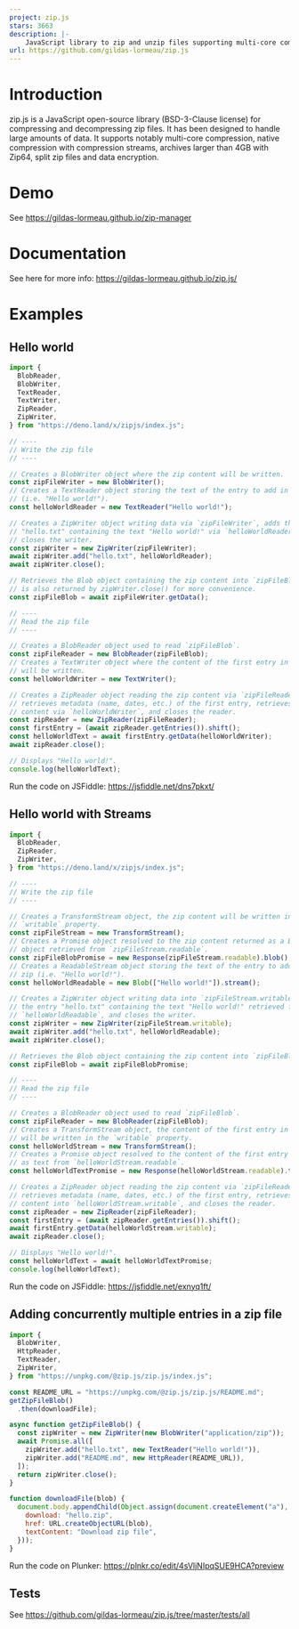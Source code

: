 ```yaml
---
project: zip.js
stars: 3663
description: |-
    JavaScript library to zip and unzip files supporting multi-core compression, compression streams, zip64, split files and encryption.
url: https://github.com/gildas-lormeau/zip.js
---
```


# Introduction

zip.js is a JavaScript open-source library (BSD-3-Clause license) for
compressing and decompressing zip files. It has been designed to handle large amounts
of data. It supports notably multi-core compression, native compression with
compression streams, archives larger than 4GB with Zip64, split zip files and data
encryption.

# Demo

See https://gildas-lormeau.github.io/zip-manager

# Documentation

See here for more info: https://gildas-lormeau.github.io/zip.js/

# Examples

## Hello world

```js
import {
  BlobReader,
  BlobWriter,
  TextReader,
  TextWriter,
  ZipReader,
  ZipWriter,
} from "https://deno.land/x/zipjs/index.js";

// ----
// Write the zip file
// ----

// Creates a BlobWriter object where the zip content will be written.
const zipFileWriter = new BlobWriter();
// Creates a TextReader object storing the text of the entry to add in the zip
// (i.e. "Hello world!").
const helloWorldReader = new TextReader("Hello world!");

// Creates a ZipWriter object writing data via `zipFileWriter`, adds the entry
// "hello.txt" containing the text "Hello world!" via `helloWorldReader`, and
// closes the writer.
const zipWriter = new ZipWriter(zipFileWriter);
await zipWriter.add("hello.txt", helloWorldReader);
await zipWriter.close();

// Retrieves the Blob object containing the zip content into `zipFileBlob`. It
// is also returned by zipWriter.close() for more convenience.
const zipFileBlob = await zipFileWriter.getData();

// ----
// Read the zip file
// ----

// Creates a BlobReader object used to read `zipFileBlob`.
const zipFileReader = new BlobReader(zipFileBlob);
// Creates a TextWriter object where the content of the first entry in the zip
// will be written.
const helloWorldWriter = new TextWriter();

// Creates a ZipReader object reading the zip content via `zipFileReader`,
// retrieves metadata (name, dates, etc.) of the first entry, retrieves its
// content via `helloWorldWriter`, and closes the reader.
const zipReader = new ZipReader(zipFileReader);
const firstEntry = (await zipReader.getEntries()).shift();
const helloWorldText = await firstEntry.getData(helloWorldWriter);
await zipReader.close();

// Displays "Hello world!".
console.log(helloWorldText);
```

Run the code on JSFiddle: https://jsfiddle.net/dns7pkxt/

## Hello world with Streams

```js
import {
  BlobReader,
  ZipReader,
  ZipWriter,
} from "https://deno.land/x/zipjs/index.js";

// ----
// Write the zip file
// ----

// Creates a TransformStream object, the zip content will be written in the
// `writable` property.
const zipFileStream = new TransformStream();
// Creates a Promise object resolved to the zip content returned as a Blob
// object retrieved from `zipFileStream.readable`.
const zipFileBlobPromise = new Response(zipFileStream.readable).blob();
// Creates a ReadableStream object storing the text of the entry to add in the
// zip (i.e. "Hello world!").
const helloWorldReadable = new Blob(["Hello world!"]).stream();

// Creates a ZipWriter object writing data into `zipFileStream.writable`, adds
// the entry "hello.txt" containing the text "Hello world!" retrieved from
// `helloWorldReadable`, and closes the writer.
const zipWriter = new ZipWriter(zipFileStream.writable);
await zipWriter.add("hello.txt", helloWorldReadable);
await zipWriter.close();

// Retrieves the Blob object containing the zip content into `zipFileBlob`.
const zipFileBlob = await zipFileBlobPromise;

// ----
// Read the zip file
// ----

// Creates a BlobReader object used to read `zipFileBlob`.
const zipFileReader = new BlobReader(zipFileBlob);
// Creates a TransformStream object, the content of the first entry in the zip
// will be written in the `writable` property.
const helloWorldStream = new TransformStream();
// Creates a Promise object resolved to the content of the first entry returned
// as text from `helloWorldStream.readable`.
const helloWorldTextPromise = new Response(helloWorldStream.readable).text();

// Creates a ZipReader object reading the zip content via `zipFileReader`,
// retrieves metadata (name, dates, etc.) of the first entry, retrieves its
// content into `helloWorldStream.writable`, and closes the reader.
const zipReader = new ZipReader(zipFileReader);
const firstEntry = (await zipReader.getEntries()).shift();
await firstEntry.getData(helloWorldStream.writable);
await zipReader.close();

// Displays "Hello world!".
const helloWorldText = await helloWorldTextPromise;
console.log(helloWorldText);
```

Run the code on JSFiddle: https://jsfiddle.net/exnyq1ft/

## Adding concurrently multiple entries in a zip file

```js
import {
  BlobWriter,
  HttpReader,
  TextReader,
  ZipWriter,
} from "https://unpkg.com/@zip.js/zip.js/index.js";

const README_URL = "https://unpkg.com/@zip.js/zip.js/README.md";
getZipFileBlob()
  .then(downloadFile);

async function getZipFileBlob() {
  const zipWriter = new ZipWriter(new BlobWriter("application/zip"));
  await Promise.all([
    zipWriter.add("hello.txt", new TextReader("Hello world!")),
    zipWriter.add("README.md", new HttpReader(README_URL)),
  ]);
  return zipWriter.close();
}

function downloadFile(blob) {
  document.body.appendChild(Object.assign(document.createElement("a"), {
    download: "hello.zip",
    href: URL.createObjectURL(blob),
    textContent: "Download zip file",
  }));
}
```

Run the code on Plunker: https://plnkr.co/edit/4sVljNIpqSUE9HCA?preview

## Tests

See https://github.com/gildas-lormeau/zip.js/tree/master/tests/all

